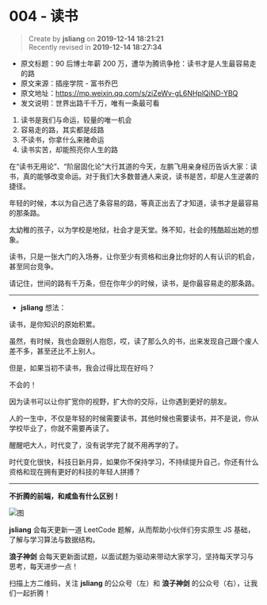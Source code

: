 004 - 读书
===

> Create by **jsliang** on **2019-12-14 18:21:21**  
> Recently revised in **2019-12-14 18:27:34**

* 原文标题：90 后博士年薪 200 万，遭华为腾讯争抢：读书才是人生最容易走的路
* 原文来源：插座学院 - 富书乔巴
* 原文地址：https://mp.weixin.qq.com/s/ziZeWv-gL6NHplQiND-YBQ
* 发文说明：世界出路千千万，唯有一条最可看

1. 读书是我们与命运，较量的唯一机会
2. 容易走的路，其实都是歧路
3. 不读书，你拿什么来赌命运
4. 读书实苦，却能照亮你人生的路

在“读书无用论”、“阶层固化论”大行其道的今天，左鹏飞用亲身经历告诉大家：读书，真的能够改变命运。对于我们大多数普通人来说，读书是苦，却是人生逆袭的捷径。

年轻的时候，本以为自己选了条容易的路，等真正出去了才知道，读书才是最容易的那条路。

太幼稚的孩子，以为学校是地狱，社会才是天堂。殊不知，社会的残酷超出她的想象。

读书，只是一张大门的入场券，让你至少有资格和出身比你好的人有认识的机会，甚至同台竞争。

请记住，世间的路有千万条，但在你年少的时候，读书，是你最容易走的那条路。

---

* **jsliang** 想法：

读书，是你知识的原始积累。

虽然，有时候，我也会跟别人抱怨，哎，读了那么久的书，出来发现自己跟个废人差不多，甚至还比不上别人。

但是，如果当初不读书，我会过得比现在好吗？

不会的！

因为读书可以让你扩宽你的视野，扩大你的交际，让你遇到更好的朋友。

人的一生中，不仅是年轻的时候需要读书，其他时候也需要读书，并不是说，你从学校毕业了，你就不需要再读了。

醒醒吧大人，时代变了，没有说学完了就不用再学的了。

时代变化很快，科技日新月异，如果你不保持学习，不持续提升自己，你还有什么资格和现在拥有更好的科技的年轻人拼搏？

---

**不折腾的前端，和咸鱼有什么区别！**

![图](../../../../public-repertory/img/z-index-small.png)

**jsliang** 会每天更新一道 LeetCode 题解，从而帮助小伙伴们夯实原生 JS 基础，了解与学习算法与数据结构。

**浪子神剑** 会每天更新面试题，以面试题为驱动来带动大家学习，坚持每天学习与思考，每天进步一点！

扫描上方二维码，关注 **jsliang** 的公众号（左）和 **浪子神剑** 的公众号（右），让我们一起折腾！

